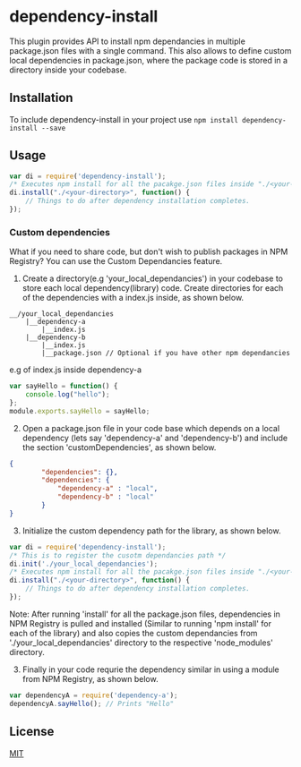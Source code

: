 # dependency-install
This plugin provides API to install npm dependancies in multiple package.json files with a single command.
This also allows to define custom local dependencies in package.json, where the package code is stored in a directory inside your codebase.

## Installation
To include dependency-install in your project use
`npm install dependency-install --save`

## Usage
```javascript
var di = require('dependency-install');
/* Executes npm install for all the pacakge.json files inside "./<your-directory>" */
di.install("./<your-directory>", function() {
    // Things to do after dependency installation completes.
});
```

### Custom dependencies
What if you need to share code, but don't wish to publish packages in NPM Registry?
You can use the Custom Dependancies feature.

1) Create a directory(e.g 'your_local_dependancies') in your codebase to store each local dependency(library) code. Create directories for each of the dependencies with a index.js inside, as shown below.

```
__/your_local_dependancies
    |__dependency-a
        |__index.js
    |__dependency-b
        |__index.js   
        |__package.json // Optional if you have other npm dependancies
```

e.g of index.js inside dependency-a
```javascript
var sayHello = function() {
	console.log("hello");
};
module.exports.sayHello = sayHello;
```

2) Open a package.json file in your code base which depends on a local dependency (lets say 'dependency-a' and 'dependency-b') and include the section 'customDependencies', as shown below.
```json
{
        "dependencies": {},
        "dependencies": {
            "dependency-a" : "local",
            "dependency-b" : "local"
        }
}
```

3) Initialize the custom dependency path for the library, as shown below.

```javascript
var di = require('dependency-install');
/* This is to register the cusotm dependancies path */
di.init('./your_local_dependancies');
/* Executes npm install for all the pacakge.json files inside "./<your-directory>" */
di.install("./<your-directory>", function() {
    // Things to do after dependency installation completes.
});
```
Note: After running 'install' for all the package.json files, dependencies in NPM Registry is pulled and installed (Similar to running 'npm install' for each of the library) and also copies the custom dependancies from './your_local_dependancies' directory to the respective 'node_modules' directory.


3) Finally in your code requrie the dependency similar in using a module from NPM Registry, as shown below.

```javascript
var dependencyA = require('dependency-a');
dependencyA.sayHello(); // Prints "Hello"
```

## License

  [MIT](LICENSE)

